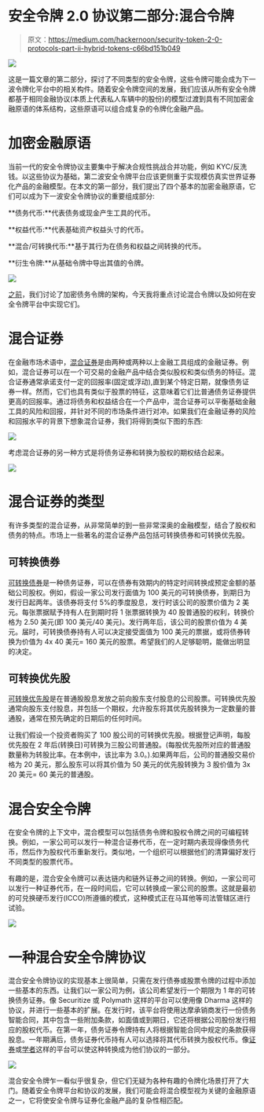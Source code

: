 # 安全令牌 2.0 协议第二部分:混合令牌

> 原文：<https://medium.com/hackernoon/security-token-2-0-protocols-part-ii-hybrid-tokens-c66bd151b049>

![](img/348e47badcefbceca601be6e0270c897.png)

这是一篇文章的第二部分，探讨了不同类型的安全令牌，这些令牌可能会成为下一波令牌化平台中的相关构件。随着安全令牌空间的发展，我们应该从所有安全令牌都基于相同金融协议(本质上代表私人车辆中的股份)的模型过渡到具有不同加密金融原语的体系结构，这些原语可以组合成复杂的令牌化金融产品。

# 加密金融原语

当前一代的安全令牌协议主要集中于解决合规性挑战合并功能，例如 KYC/反洗钱。以这些协议为基础，第二波安全令牌平台应该更侧重于实现模仿真实世界证券化产品的金融模型。在本文的第一部分，我们提出了四个基本的加密金融原语，它们可以成为下一波安全令牌协议的重要组成部分:

**债务代币:**代表债务或现金产生工具的代币。

**权益代币:**代表基础资产权益头寸的代币。

**混合/可转换代币:**基于其行为在债务和权益之间转换的代币。

**衍生令牌:**从基础令牌中导出其值的令牌。

![](img/1b2315f1d5c32af591dfffcc22023a26.png)

[之前](https://hackernoon.com/security-token-2-0-protocols-debt-tokens-af17d5c91a25)，我们讨论了加密债务令牌的架构，今天我将重点讨论混合令牌以及如何在安全令牌平台中实现它们。

# 混合证券

在金融市场术语中，[混合证券](https://en.wikipedia.org/wiki/Hybrid_security)是由两种或两种以上金融工具组成的金融证券。例如，混合证券可以在一个可交易的金融产品中结合类似股权和类似债务的特征。混合证券通常承诺支付一定的回报率(固定或浮动),直到某个特定日期，就像债务证券一样。然而，它们也具有类似于股票的特征，这意味着它们比普通债务证券提供更高的回报率。通过将债务和权益结合在一个产品中，混合证券可以平衡基础金融工具的风险和回报，并针对不同的市场条件进行对冲。如果我们在金融证券的风险和回报水平的背景下想象混合证券，我们将得到类似下图的东西:

![](img/5a3c24fabed215e8ea10adb5f4d87c99.png)

考虑混合证券的另一种方式是将债务证券和转换为股权的期权结合起来。

![](img/c0a18a35dc58844a79e3a89511d17df4.png)

# 混合证券的类型

有许多类型的混合证券，从非常简单的到一些非常深奥的金融模型，结合了股权和债务的特点。市场上一些著名的混合证券产品包括可转换债券和可转换优先股。

## 可转换债券

[可转换债券](https://en.wikipedia.org/wiki/Convertible_bond)是一种债务证券，可以在债券有效期内的特定时间转换成预定金额的基础公司股权。例如，假设一家公司发行面值为 100 美元的可转换债券，到期日为发行日起两年。该债券将支付 5%的季度股息，发行时该公司的股票价值为 2 美元。每张票据赋予持有人在到期时将 1 张票据转换为 40 股普通股的权利，转换价格为 2.50 美元(即 100 美元/40 美元)。发行两年后，该公司的股票价值为 4 美元。届时，可转换债券持有人可以决定接受面值为 100 美元的票据，或将债券转换为价值为 4x 40 美元= 160 美元的股票。希望我们的人足够聪明，能做出明显的决定。

## 可转换优先股

[可转换优先股](https://en.wikipedia.org/wiki/Preferred_stock)是在普通股股息发放之前向股东支付股息的公司股票。可转换优先股通常向股东支付股息，并包括一个期权，允许股东将其优先股转换为一定数量的普通股，通常在预先确定的日期后的任何时间。

让我们假设一个投资者购买了 100 股公司的可转换优先股。根据登记声明，每股优先股在 2 年后(转换日)可转换为三股公司普通股。(每股优先股所对应的普通股数量称为转股比率。在本例中，该比率为 3.0。).如果两年后，公司的普通股交易价格为 20 美元，那么股东可以将其价值为 50 美元的优先股转换为 3 股价值为 3x 20 美元= 60 美元的普通股。

# 混合安全令牌

在安全令牌的上下文中，混合模型可以包括债务令牌和股权令牌之间的可编程转换。例如，一家公司可以发行一种混合证券代币，在一定时期内表现得像债务代币，然后作为股权代币重新发行。类似地，一个组织可以根据他们的清算偏好发行不同类型的股票代币。

有趣的是，混合安全令牌可以表达链内和链外证券之间的转换。例如，一家公司可以发行一种证券代币，在一段时间后，它可以转换成一家公司的股票。这就是最初的可兑换硬币发行(ICCO)所遵循的模式，这种模式正在马耳他等司法管辖区进行试验。

![](img/a6f47f61c2190cae53326b5a7ffd2cac.png)

# 一种混合安全令牌协议

混合安全令牌协议的实现基本上很简单，只需在发行债券或股票令牌的过程中添加一些基本的东西。让我们以一家公司为例，该公司希望发行一个期限为 1 年的可转换债务证券。像 Securitize 或 Polymath 这样的平台可以使用像 Dharma 这样的协议，并进行一些基本的扩展。在发行时，该平台将使用达摩承销商发行一份债务智能合同，其中包含一些附加条款，如面值或到期日，它还将根据公司股份发行相应的股权代币。在第一年，债务证券令牌持有人将根据智能合同中规定的条款获得股息。一年期满后，债务证券代币持有人可以选择将其代币转换为股权代币。像[证券](https://www.securitize.io/)或[学者](https://polymath.network/)这样的平台可以使这种转换成为他们协议的一部分。

![](img/eb6cf09c294b64d8c027b3e6ebe74196.png)

混合安全令牌乍一看似乎很复杂，但它们无疑为各种有趣的令牌化场景打开了大门。随着安全令牌平台和协议的发展，我们可能会将混合模型视为关键的金融原语之一，它将使安全令牌与证券化金融产品的复杂性相匹配。